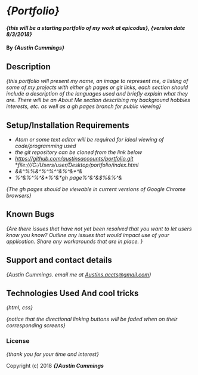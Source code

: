# _{Portfolio}_

#### _{this will be a starting portfolio of my work at epicodus}, {version date 8/3/2018}_

#### By _**{Austin Cummings}**_

## Description

_{this portfolio will present my name,
 an image to represent me, a listing of some of my projects with either gh pages or git links, each section should include a description of the languages used and briefly explain what they are. There will be an About Me section describing my background hobbies interests, etc. as well as a gh pages branch for public viewing}_

## Setup/Installation Requirements

* _Atom or some text editor will be required for ideal viewing of code/programming used_
* _the git repository can be cloned from the link below_
* _https://github.com/austinsaccounts/portfolio.git_
*_file:///C:/Users/user/Desktop/portfolio/index.html_
* _&*&*^%%&^*%^*%^*^&*%^&*^&_
* _%^&*%^*%^&*%^&*gh page%^&^&$%&%^&_

_{The gh pages should be viewable in current versions of Google Chrome browsers}_

## Known Bugs

_{Are there issues that have not yet been resolved that you want to let users know you know?  Outline any issues that would impact use of your application.  Share any workarounds that are in place. }_

## Support and contact details

_{Austin Cummings. email me at Austins.accts@gmail.com}_

## Technologies Used And cool tricks

_{html, css}_

_{notice that the directional linking buttons will be faded when on their corresponding screens}_

### License

*{thank you for your time and interest}*

Copyright (c) 2018 **_{}Austin Cummings_**
